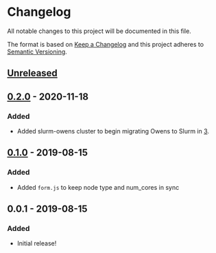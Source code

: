 # Changelog
All notable changes to this project will be documented in this file.

The format is based on [Keep a Changelog](http://keepachangelog.com/en/1.0.0/)
and this project adheres to [Semantic Versioning](http://semver.org/spec/v2.0.0.html).

## [Unreleased]
## [0.2.0] - 2020-11-18
### Added
- Added slurm-owens cluster to begin migrating Owens to Slurm in
  [3](https://github.com/OSC/bc_osc_stata/pull/3).

## [0.1.0] - 2019-08-15
### Added
- Added `form.js` to keep node type and num_cores in sync

## 0.0.1 - 2019-08-15
### Added
- Initial release!

[Unreleased]: https://github.com/OSC/bc_osc_stata/compare/v0.2.0...HEAD
[0.2.0]: https://github.com/OSC/bc_osc_stata/compare/v0.1.0...v0.2.0
[0.1.0]: https://github.com/OSC/bc_osc_stata/compare/v0.0.1...v0.1.0
